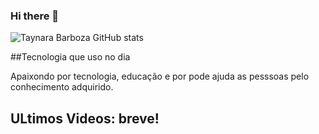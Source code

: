 ### Hi there 👋

![Taynara Barboza GitHub stats](https://github-readme-stats.vercel.app/api?username=taynaradb&show_icons=true&theme=radical)

##Tecnologia que uso no dia 

Apaixondo por tecnologia, educação e por pode ajuda as pesssoas pelo conhecimento adquirido.

## ULtimos Videos: breve!

